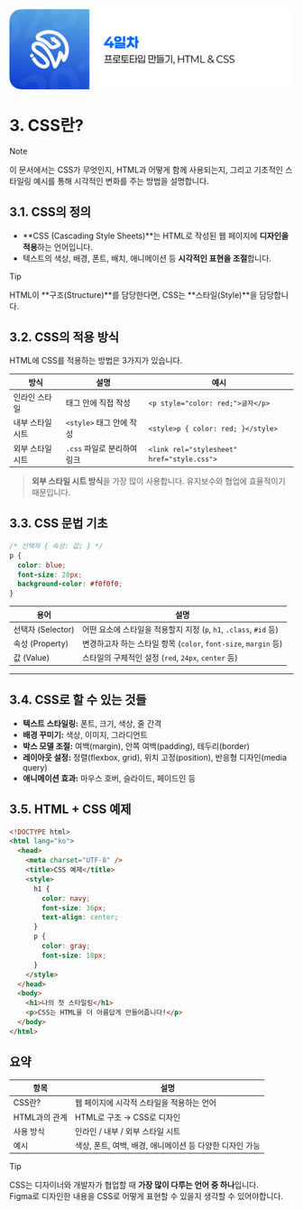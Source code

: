 <img src="./header.png" />

# 3. CSS란?

> [!NOTE]  
> 이 문서에서는 CSS가 무엇인지, HTML과 어떻게 함께 사용되는지, 그리고 기초적인 스타일링 예시를 통해 시각적인 변화를 주는 방법을 설명합니다.

## 3.1. CSS의 정의

- **CSS (Cascading Style Sheets)**는 HTML로 작성된 웹 페이지에 **디자인을 적용**하는 언어입니다.
- 텍스트의 색상, 배경, 폰트, 배치, 애니메이션 등 **시각적인 표현을 조절**합니다.

> [!TIP]  
> HTML이 **구조(Structure)**를 담당한다면, CSS는 **스타일(Style)**을 담당합니다.

## 3.2. CSS의 적용 방식

HTML에 CSS를 적용하는 방법은 3가지가 있습니다.

| 방식             | 설명                        | 예시                                       |
| ---------------- | --------------------------- | ------------------------------------------ |
| 인라인 스타일    | 태그 안에 직접 작성         | `<p style="color: red;">글자</p>`          |
| 내부 스타일 시트 | `<style>` 태그 안에 작성    | `<style>p { color: red; }</style>`         |
| 외부 스타일 시트 | `.css` 파일로 분리하여 링크 | `<link rel="stylesheet" href="style.css">` |

> **외부 스타일 시트 방식**을 가장 많이 사용합니다. 유지보수와 협업에 효율적이기 때문입니다.

## 3.3. CSS 문법 기초

```css
/* 선택자 { 속성: 값; } */
p {
  color: blue;
  font-size: 20px;
  background-color: #f0f0f0;
}
```

| 용어              | 설명                                                               |
| ----------------- | ------------------------------------------------------------------ |
| 선택자 (Selector) | 어떤 요소에 스타일을 적용할지 지정 (`p`, `h1`, `.class`, `#id` 등) |
| 속성 (Property)   | 변경하고자 하는 스타일 항목 (`color`, `font-size`, `margin` 등)    |
| 값 (Value)        | 스타일의 구체적인 설정 (`red`, `24px`, `center` 등)                |

---

## 3.4. CSS로 할 수 있는 것들

- **텍스트 스타일링:** 폰트, 크기, 색상, 줄 간격
- **배경 꾸미기:** 색상, 이미지, 그라디언트
- **박스 모델 조절:** 여백(margin), 안쪽 여백(padding), 테두리(border)
- **레이아웃 설정:** 정렬(flexbox, grid), 위치 고정(position), 반응형 디자인(media query)
- **애니메이션 효과:** 마우스 호버, 슬라이드, 페이드인 등

## 3.5. HTML + CSS 예제

```html
<!DOCTYPE html>
<html lang="ko">
  <head>
    <meta charset="UTF-8" />
    <title>CSS 예제</title>
    <style>
      h1 {
        color: navy;
        font-size: 36px;
        text-align: center;
      }
      p {
        color: gray;
        font-size: 18px;
      }
    </style>
  </head>
  <body>
    <h1>나의 첫 스타일링</h1>
    <p>CSS는 HTML을 더 아름답게 만들어줍니다!</p>
  </body>
</html>
```

## 요약

| 항목          | 설명                                                     |
| ------------- | -------------------------------------------------------- |
| CSS란?        | 웹 페이지에 시각적 스타일을 적용하는 언어                |
| HTML과의 관계 | HTML로 구조 → CSS로 디자인                               |
| 사용 방식     | 인라인 / 내부 / 외부 스타일 시트                         |
| 예시          | 색상, 폰트, 여백, 배경, 애니메이션 등 다양한 디자인 가능 |

> [!TIP]
> CSS는 디자이너와 개발자가 협업할 때 **가장 많이 다루는 언어 중 하나**입니다.  
> Figma로 디자인한 내용을 CSS로 어떻게 표현할 수 있을지 생각할 수 있어야합니다.
